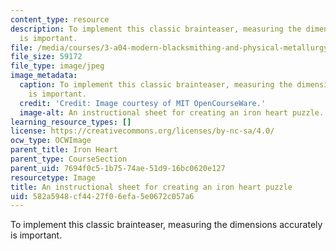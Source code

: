 ```yaml
---
content_type: resource
description: To implement this classic brainteaser, measuring the dimensions accurately
  is important.
file: /media/courses/3-a04-modern-blacksmithing-and-physical-metallurgy-fall-2008/582a5948cf4427f06efa5e0672c057a6_115.jpg
file_size: 59172
file_type: image/jpeg
image_metadata:
  caption: To implement this classic brainteaser, measuring the dimensions accurately
    is important.
  credit: 'Credit: Image courtesy of MIT OpenCourseWare.'
  image-alt: An instructional sheet for creating an iron heart puzzle.
learning_resource_types: []
license: https://creativecommons.org/licenses/by-nc-sa/4.0/
ocw_type: OCWImage
parent_title: Iron Heart
parent_type: CourseSection
parent_uid: 7694f0c5-1b75-74ae-51d9-16bc0620e127
resourcetype: Image
title: An instructional sheet for creating an iron heart puzzle
uid: 582a5948-cf44-27f0-6efa-5e0672c057a6
---
```

To implement this classic brainteaser, measuring the dimensions accurately is important.